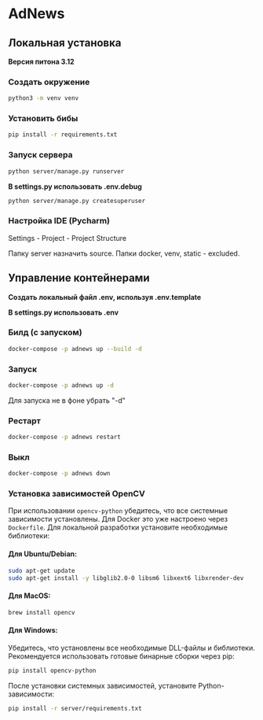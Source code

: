 # AdNews

## Локальная установка
**Версия питона 3.12**

### Создать окружение
```bash
python3 -m venv venv
```
### Установить бибы
```bash
pip install -r requirements.txt
```
### Запуск сервера
```bash
python server/manage.py runserver
```
**В settings.py использовать .env.debug**
```bash
python server/manage.py createsuperuser
```
### Настройка IDE (Pycharm)

Settings - Project - Project Structure

Папку server назначить source. 
Папки docker, venv, static - excluded.

## Управление контейнерами

**Создать локальный файл .env, используя .env.template**

**В settings.py использовать .env**

### Билд (с запуском)
```bash
docker-compose -p adnews up --build -d
```

### Запуск
```bash
docker-compose -p adnews up -d
```
Для запуска не в фоне убрать "-d"

### Рестарт
```bash
docker-compose -p adnews restart
```

### Выкл
```bash
docker-compose -p adnews down
```

### Установка зависимостей OpenCV

При использовании `opencv-python` убедитесь, что все системные зависимости установлены. Для Docker это уже настроено через `Dockerfile`. Для локальной разработки установите необходимые библиотеки:

#### Для Ubuntu/Debian:
```bash
sudo apt-get update
sudo apt-get install -y libglib2.0-0 libsm6 libxext6 libxrender-dev
```

#### Для MacOS:
```bash
brew install opencv
```

#### Для Windows:
Убедитесь, что установлены все необходимые DLL-файлы и библиотеки. Рекомендуется использовать готовые бинарные сборки через pip:
```bash
pip install opencv-python
```

После установки системных зависимостей, установите Python-зависимости:
```bash
pip install -r server/requirements.txt
```


